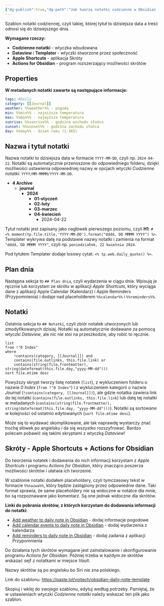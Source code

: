 ```yaml
---
{"dg-publish":true,"dg-path":"Jak tworzę notatki codzienne w Obsidian - szablon 2024.md","dg-permalink":"obsidian-daily-notes-2024","permalink":"/obsidian-daily-notes-2024/","tags":["Obsidian"]}
---
```



Szablon notatki codziennej, czyli takiej, której tytuł to dzisiejsza data a treść odnosi się do dzisiejszego dnia.

**Wymagane rzeczy:**

- **Codzienne notatki** - wtyczka wbudowana
- **Dataview** i **Templater** - wtyczki stworzone przez społeczność
- **Apple Shortcuts** - aplikacja Skróty
- **Actions for Obsidian** - program rozszerzający możliwości skrótów

## Properties

**W metadanych notatki zawarte są następujące informacje:**

```yaml
tags: #Daily
category: [[Journal]]
weather: %%weather%% - pogoda
min: %%min%% - najniższa temperatura
max: %%max%% - najwyższa temperatura
sunrise: %%sunrise%% - godzina wschodu słońca
sunset: %%sunset%% - godzina zachodu słońca
day: %%day%% - dzień roku (1-365)
```

## Nazwa i tytuł notatki

Nazwa notatki to dzisiejsza data w formacie `YYYY-MM-DD`, czyli np. `2024-04-22`. Notatki są automatycznie przenoszone do odpowiedniego folderu, dzięki możliwości ustawienia odpowiedniej nazwy w opcjach wtyczki *Codzienne notatki*: `YYYY/MM-MMMM/YYYY-MM-DD`.

- **4 Archive**
	- **journal**
		- **2024**
			- **01-styczeń**
			- **02-luty**
			- **03-marzec**
			- **04-kwiecień**
				- 2024-04-22

Tytuł notatki jest zapisany jako nagłówek pierwszego poziomu, czyli **H1**: `# <% moment(tp.file.title,'YYYY-MM-DD').format("dddd, DD MMMM YYYY") %>`. Templater wykrywa datę na podstawie nazwy notatki i zamienia na format `"dddd, DD MMMM YYYY"`, czyli np. `poniedziałek, 22 kwietnia 2024`.

Pod tytułem Templater dodaje losowy cytat: `<% tp.web.daily_quote() %>`.

## Plan dnia

Następna sekcja to `## Plan dnia`, czyli wydarzenia w ciągu dnia. Wpisuję je ręcznie lub korzystam ze skrótu w aplikacji *Apple Shortcuts*, który wyciąga dane z aplikacji Apple Calendar (Kalendarz) i Apple Reminders (Przypomnienia) i dodaje nad placeholderem `%%calendar%%` i `%%reminders%%`.

## Notatki

Ostatnia sekcja to `## Notatki`, czyli zbiór notatek utworzonych lub zmodyfikowanych dzisiaj. Notatki są automatycznie dodawane za pomocą wtyczki *Dataview*, ale nic nie stoi na przeszkodzie, aby robić to ręcznie.

```
list
from !"0 Index"
where
	!contains(category, [[Journal]]) and
	contains(file.outlinks, this.file.link) or
	contains(string(file.frontmatter), string(dateformat(this.file.day,"yyyy-MM-dd")))
sort file.mtime desc
```

Powyższy skrypt tworzy listę notatek (`list`), z wykluczeniem folderu o nazwie *0 Index* (`from !"0 Index"`) i z wykluczeniem kategorii o nazwie *Journal* (`!contains(category, [[Journal]])`), ale gdzie notatka zawiera link do tej notatki (`contains(file.outlinks, this.file.link`) lub datę tej notatki w metadanych (`contains(string(file.frontmatter), string(dateformat(this.file.day, "yyyy-MM-dd")))`). Notatki są sortowane w kolejności od ostatnio edytowanych (`sort file.mtime desc`).

Może się to wydawać skomplikowane, ale tak naprawdę wystarczy znać trochę słówek po angielsku i da się wszystko rozszyfrować. Bardzo polecam pobawić się takimi skryptami z wtyczką *Dataview*!

## Skróty - Apple Shortcuts + Actions for Obsidian

Do tworzenia notatek i dodawania do nich informacji korzystam z *Apple Shortcuts* i programu *Actions for Obsidian*, który znacząco poszerza możliwości skrótów i ułatwia ich tworzenie.

W szablonie notatki dodałem placeholdery, czyli tymczasowy tekst w formacie `%%nazwa%%`, który będzie zastąpiony przez odpowiednie dane. Taki format sprawia, że same placeholdery nie są widoczne w notatce dla mnie, bo są rozpoznawane jako komentarz. Są one jednak widoczne dla skrótów.

**Linki do pobrania skrótów, z których korzystam do dodawania informacji do notatki:**

- [Add weather to daily note in Obsidian](https://www.icloud.com/shortcuts/41095556ed014e71b2b411a74270aa1e) - dodaj informacje pogodowe
- [Add calendar events to daily note in Obsidian](https://www.icloud.com/shortcuts/781a4837a63a4515ad3944f28e3d3c21) - dodaj wydarzenia z kalendarza
- [Add reminders to daily note in Obsidian](https://www.icloud.com/shortcuts/c78e2113dd574f8f85e6b5f12817d617) - dodaj zadania z aplikacji Przypomnienia

Do działania tych skrótów wymagane jest zainstalowanie i skonfigurowanie programu *Actions for Obsidian*. Później trzeba w każdym ze skrótów wskazać sejf z notatkami w miejsce *Vault*.

Nazwy skrótów są po angielsku bo Siri nie zna polskiego.

Link do szablonu: https://paste.lol/voitech/obsidian-daily-note-template

Skopiuj i wklej do swojego szablonu, edytuj według potrzeby. Pamiętaj, że w ustawieniach wtyczki *Codzienne notatki* należy wskazać ten plik jako szablon.

